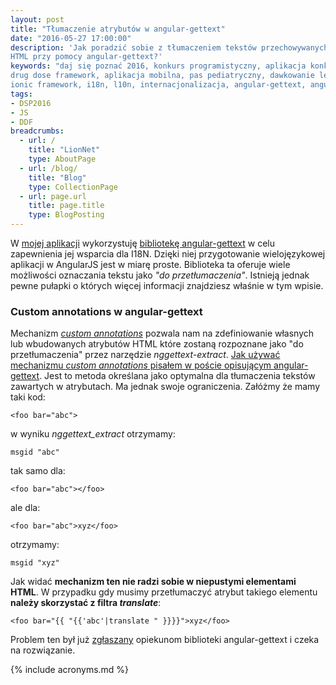 ```yaml
---
layout: post
title: "Tłumaczenie atrybutów w angular-gettext"
date: "2016-05-27 17:00:00"
description: 'Jak poradzić sobie z tłumaczeniem tekstów przechowywanych w atrybutach
HTML przy pomocy angular-gettext?'
keywords: "daj się poznać 2016, konkurs programistyczny, aplikacja konkursowa,
drug dose framework, aplikacja mobilna, pas pediatryczny, dawkowanie leków,
ionic framework, i18n, l10n, internacjonalizacja, angular-gettext, angularjs"
tags:
- DSP2016
- JS
- DDF
breadcrumbs:
  - url: /
    title: "LionNet"
    type: AboutPage
  - url: /blog/
    title: "Blog"
    type: CollectionPage
  - url: page.url
    title: page.title
    type: BlogPosting
---
```


W [mojej aplikacji][1] wykorzystuję [bibliotekę angular-gettext][2] w celu zapewnienia 
jej wsparcia dla I18N. Dzięki niej przygotowanie wielojęzykowej aplikacji w 
AngularJS jest w miarę proste. Biblioteka ta oferuje wiele możliwości oznaczania
tekstu jako *"do przetłumaczenia"*. Istnieją jednak pewne pułapki o których więcej
informacji znajdziesz właśnie w tym wpisie.

### Custom annotations w angular-gettext

Mechanizm [*custom annotations*][3] pozwala nam na zdefiniowanie własnych lub
wbudowanych atrybutów HTML które zostaną rozpoznane jako "do przetłumaczenia"
przez narzędzie *nggettext-extract*. [Jak używać mechanizmu *custom annotations* 
pisałem w poście opisującym angular-gettext][2]. Jest to metoda określana jako 
optymalna dla tłumaczenia tekstów zawartych w atrybutach. Ma jednak swoje 
ograniczenia. Załóżmy że mamy taki kod:

    <foo bar="abc">

w wyniku *nggettext_extract* otrzymamy:

    msgid "abc"

tak samo dla:

    <foo bar="abc"></foo>

ale dla:

    <foo bar="abc">xyz</foo>

otrzymamy:

    msgid "xyz"

Jak widać **mechanizm ten nie radzi sobie w niepustymi elementami HTML**. W 
przypadku gdy musimy przetłumaczyć atrybut takiego elementu **należy skorzystać z 
filtra *translate***:

    <foo bar="{{ "{{'abc'|translate " }}}}">xyz</foo>

Problem ten był już [zgłaszany][4] opiekunom biblioteki angular-gettext i czeka 
na rozwiązanie.
    
[1]: {{site.url}}/2016/03/01/dam-sie-poznac.html
[2]: {{site.url}}/2016/04/26/i18n-z-angularjs-gettext.html
[3]: https://angular-gettext.rocketeer.be/dev-guide/custom-annotations/
[4]: https://github.com/rubenv/angular-gettext/issues/226

{% include acronyms.md %}
